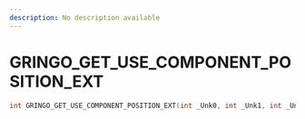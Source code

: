 ```yaml
---
description: No description available 
---
```


# GRINGO_GET_USE_COMPONENT_POSITION_EXT

```cpp
int GRINGO_GET_USE_COMPONENT_POSITION_EXT(int _Unk0, int _Unk1, int _Unk2);
```